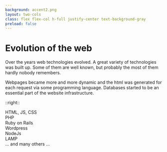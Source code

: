```yaml
---
background: accent2.png
layout: two-cols
class: flex flex-col h-full justify-center text-background-gray
preload: false
---
```


# Evolution of the web

Over the years web technologies evolved. A great variety of technologies was built up. Some of them are well known, but probably the most of them hardly nobody remembers.

Webpages became more and more dynamic and the html was generated for each request via some programming language. Databases started to be an essential part of the website infrastructure. 

<IonosLogo left="false" />

::right::

<div class="flex flex-col h-full justify-center p-4 text-background-gray">
  <div class="absolute top-0 text-6xl font-bold"
    v-motion
    :initial="{ x: -1000, y:0, opacity: 0, scale: 2, rotate: 100 }"
    :enter="{ x: 30, y: 100, opacity: 0.8, scale: 1, rotate: 0, transition: { delay: 500, duration: 1000 } }"
    >
    HTML, JS, CSS
  </div>
  <div class="absolute top-0 text-2xl font-bold"
    v-motion
    :initial="{ x: 1000, y:1000, opacity: 0, scale: 2, rotate: 100 }"
    :enter="{ x: 150, y: 220, opacity: 0.8, scale: 1, rotate: 0, transition: { delay: 500, duration: 1000 } }"
    >
    PHP
  </div>
  <div class="absolute top-0 text-2xl font-bold"
    v-motion
    :initial="{ x: 100, y:-100, opacity: 0, scale: 2, rotate: 100 }"
    :enter="{ x: 200, y: 270, opacity: 0.8, scale: 1, rotate: 0, transition: { delay: 500, duration: 1000 } }"
    >
    Ruby on Rails
  </div>
    <div class="absolute top-0 text-2xl font-bold"
    v-motion
    :initial="{ x: 100, y:-100, opacity: 0, scale: 2, rotate: 100 }"
    :enter="{ x: 150, y: 370, opacity: 0.8, scale: 1, rotate: 0, transition: { delay: 500, duration: 1000 } }"
    >
    Wordpress
  </div>
  <div class="absolute top-0 text-2xl font-bold"
    v-motion
    :initial="{ x: 500, y:-100, opacity: 0, scale: 2, rotate: 100 }"
    :enter="{ x: 50, y: 280, opacity: 0.8, scale: 1, rotate: 0, transition: { delay: 500, duration: 1000 } }"
    >
    NodeJs
  </div>
  <div class="absolute top-0 text-2xl font-bold"
    v-motion
    :initial="{ x: 500, y:-100, opacity: 0, scale: 2, rotate: 100 }"
    :enter="{ x: 70, y: 320, opacity: 0.8, scale: 1, rotate: 0, transition: { delay: 500, duration: 1000 } }"
    >
    LAMP
  </div>
  <div class="absolute top-0 text-2xl font-bold"
    v-motion
    :initial="{ x: 0, y:1000, opacity: 0, scale: 2, rotate: 100 }"
    :enter="{ x: 50, y: 440, opacity: 0.8, scale: 1, rotate: 0, transition: { delay: 500, duration: 1000 } }"
    >
    ... and many others ...
  </div>
</div>

<Footer
  title="Copyright © 1&1 IONOS SE 2021"
  :social="[
    { type: 'gh', username: 'ionos-deploy-now' }
  ]"
/>

<!--
-->
